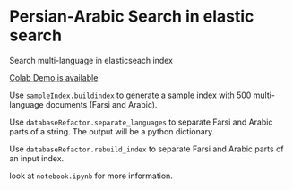 # Persian-Arabic Search in elastic search

Search multi-language in elasticseach index

[Colab Demo is available](https://colab.research.google.com/drive/1hAS83QhveLlh2sx7JkNPtYEeVjSLw4tj?usp=sharing)

Use `sampleIndex.buildindex` to generate a sample index with 500 multi-language documents (Farsi and Arabic).

Use `databaseRefactor.separate_languages` to separate Farsi and Arabic parts of a string.
The output will be a python dictionary.

Use `databaseRefactor.rebuild_index` to separate Farsi and Arabic parts of an input index.


look at `notebook.ipynb` for more information.